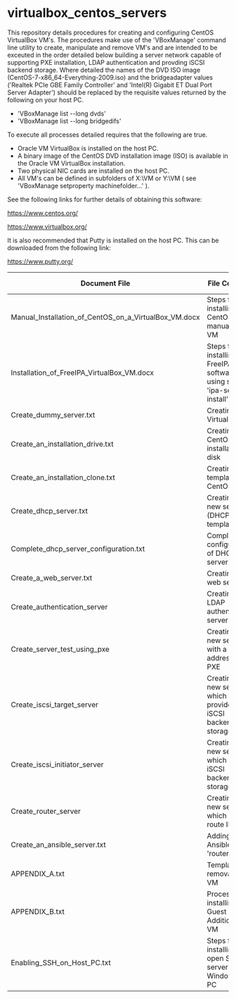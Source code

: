 # virtualbox_centos_servers

This repository details procedures for creating and configuring
CentOS VirtualBox VM's. The procedures make use of the 
'VBoxManage' command line utility to create, manipulate and remove VM's
and are intended to be exceuted in the order detailed below building a server
network capable of supporting PXE installation, LDAP authentication and
provding iSCSI backend storage. Where detailed the names of the DVD ISO image 
(CentOS-7-x86_64-Everything-2009.iso) and the bridgeadapter<x> values 
('Realtek PCIe GBE Family Controller' and 'Intel(R) Gigabit ET Dual Port 
Server Adapter') should be replaced by the requisite values returned by 
the following on your host PC.

- 'VBoxManage list --long dvds'
- 'VBoxManage list --long bridgedifs'

To execute all processes detailed requires that the following are true.

- Oracle VM VirtualBox is installed on the host PC.
- A binary image of the CentOS DVD installation image (ISO) is 
  available in the Oracle VM VirtualBox installation.
- Two physical NIC cards are installed on the host PC.
- All VM's can be defined in subfolders of X:\VM or Y:\VM ( see
  'VBoxManage setproperty machinefolder...' ).

See the following links for further details of obtaining this software:

https://www.centos.org/

https://www.virtualbox.org/

It is also recommended that Putty is installed on the host PC.
This can be downloaded from the following link:

https://www.putty.org/

Document File|File Contents|Execution order
-------------|-------------|---------------
Manual_Installation_of_CentOS_on_a_VirtualBox_VM.docx|Steps for installing CentOS manually on VM|N/A
Installation_of_FreeIPA_VirtualBox_VM.docx|Steps for installing FreeIPA software using script 'ipa-server-install'|N/A
Create_dummy_server.txt|Creating VirtualBox VM|1
Create_an_installation_drive.txt|Creating a CentOS installation disk|2
Create_an_installation_clone.txt|Creating a template CentOS VM|3
Create_dhcp_server.txt|Creating a new server (DHCP) using template VM|4
Complete_dhcp_server_configuration.txt|Completing configuration of DHCP server|5
Create_a_web_server.txt|Creating a web server|6
Create_authentication_server|Creating an LDAP authentication server|7
Create_server_test_using_pxe|Creating a new server with a fixed IP address using PXE|8
Create_iscsi_target_server|Creating a new server which provides iSCSI backend storage|9
Create_iscsi_initiator_server|Creating a new server which utilises iSCSI backend storage|10
Create_router_server|Creating a new server which can route IP traffic|11
Create_an_ansible_server.txt|Adding Ansible to the 'router' server|12
APPENDIX_A.txt|Template for removal of a VM|N/A
APPENDIX_B.txt|Process for installing Guest Additions on VM|N/A
Enabling_SSH_on_Host_PC.txt|Steps for installing an open SSH server on a Windows 10 PC|N/A




